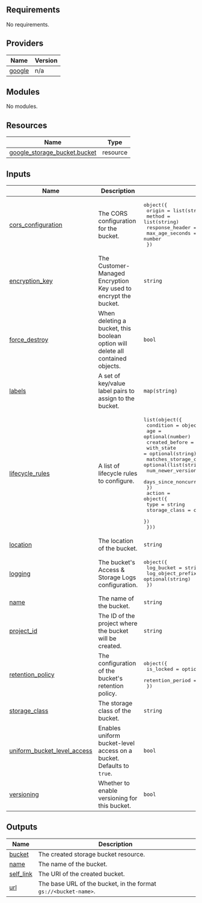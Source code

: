 <!-- BEGIN_TF_DOCS -->
## Requirements

No requirements.

## Providers

| Name | Version |
|------|---------|
| <a name="provider_google"></a> [google](#provider\_google) | n/a |

## Modules

No modules.

## Resources

| Name | Type |
|------|------|
| [google_storage_bucket.bucket](https://registry.terraform.io/providers/hashicorp/google/latest/docs/resources/storage_bucket) | resource |

## Inputs

| Name | Description | Type | Default | Required |
|------|-------------|------|---------|:--------:|
| <a name="input_cors_configuration"></a> [cors\_configuration](#input\_cors\_configuration) | The CORS configuration for the bucket. | <pre>object({<br/>    origin          = list(string)<br/>    method          = list(string)<br/>    response_header = list(string)<br/>    max_age_seconds = number<br/>  })</pre> | `null` | no |
| <a name="input_encryption_key"></a> [encryption\_key](#input\_encryption\_key) | The Customer-Managed Encryption Key used to encrypt the bucket. | `string` | `null` | no |
| <a name="input_force_destroy"></a> [force\_destroy](#input\_force\_destroy) | When deleting a bucket, this boolean option will delete all contained objects. | `bool` | `false` | no |
| <a name="input_labels"></a> [labels](#input\_labels) | A set of key/value label pairs to assign to the bucket. | `map(string)` | `{}` | no |
| <a name="input_lifecycle_rules"></a> [lifecycle\_rules](#input\_lifecycle\_rules) | A list of lifecycle rules to configure. | <pre>list(object({<br/>    condition = object({<br/>      age                    = optional(number)<br/>      created_before         = optional(string)<br/>      with_state             = optional(string)<br/>      matches_storage_class  = optional(list(string))<br/>      num_newer_versions     = optional(number)<br/>      days_since_noncurrent_time = optional(number)<br/>    })<br/>    action = object({<br/>      type          = string<br/>      storage_class = optional(string)<br/>    })<br/>  }))</pre> | `[]` | no |
| <a name="input_location"></a> [location](#input\_location) | The location of the bucket. | `string` | `"europe-west4"` | no |
| <a name="input_logging"></a> [logging](#input\_logging) | The bucket's Access & Storage Logs configuration. | <pre>object({<br/>    log_bucket        = string<br/>    log_object_prefix = optional(string)<br/>  })</pre> | `null` | no |
| <a name="input_name"></a> [name](#input\_name) | The name of the bucket. | `string` | n/a | yes |
| <a name="input_project_id"></a> [project\_id](#input\_project\_id) | The ID of the project where the bucket will be created. | `string` | n/a | yes |
| <a name="input_retention_policy"></a> [retention\_policy](#input\_retention\_policy) | The configuration of the bucket's retention policy. | <pre>object({<br/>    is_locked        = optional(bool, false)<br/>    retention_period = number<br/>  })</pre> | `null` | no |
| <a name="input_storage_class"></a> [storage\_class](#input\_storage\_class) | The storage class of the bucket. | `string` | `"STANDARD"` | no |
| <a name="input_uniform_bucket_level_access"></a> [uniform\_bucket\_level\_access](#input\_uniform\_bucket\_level\_access) | Enables uniform bucket-level access on a bucket. Defaults to `true`. | `bool` | `true` | no |
| <a name="input_versioning"></a> [versioning](#input\_versioning) | Whether to enable versioning for this bucket. | `bool` | `null` | no |

## Outputs

| Name | Description |
|------|-------------|
| <a name="output_bucket"></a> [bucket](#output\_bucket) | The created storage bucket resource. |
| <a name="output_name"></a> [name](#output\_name) | The name of the bucket. |
| <a name="output_self_link"></a> [self\_link](#output\_self\_link) | The URI of the created bucket. |
| <a name="output_url"></a> [url](#output\_url) | The base URL of the bucket, in the format `gs://<bucket-name>`. |
<!-- END_TF_DOCS -->
